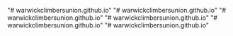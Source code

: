 "# warwickclimbersunion.github.io" 
"# warwickclimbersunion.github.io" 
"# warwickclimbersunion.github.io" 
"# warwickclimbersunion.github.io" 
"# warwickclimbersunion.github.io" 
"# warwickclimbersunion.github.io" 
